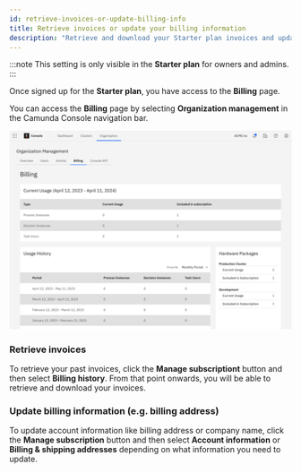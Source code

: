 ```yaml
---
id: retrieve-invoices-or-update-billing-info
title: Retrieve invoices or update your billing information
description: "Retrieve and download your Starter plan invoices and update your billing information"
---
```


:::note
This setting is only visible in the **Starter plan** for owners and admins.
:::

Once signed up for the **Starter plan**, you have access to the **Billing** page.

You can access the **Billing** page by selecting **Organization management** in the Camunda Console navigation bar.

![billing-overview](./img/billing-overview.png)

### Retrieve invoices

To retrieve your past invoices, click the **Manage subscriptiont** button and then select **Billing history**. From that point onwards, you will be able to retrieve and download your invoices.

### Update billing information (e.g. billing address)

To update account information like billing address or company name, click the **Manage subscription** button and then select **Account information** or **Billing & shipping addresses** depending on what information you need to update.
